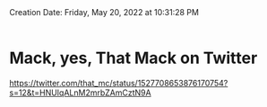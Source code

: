 <div></b>Creation Date:</b> Friday, May 20, 2022 at 10:31:28 PM<br></div><div><br></div><div><h1>Mack, yes, That Mack on Twitter</h1></div>
<div><a href=https://twitter.com/that_mc/status/1527708653876170754?s=12&t=HNUIqALnM2mrbZAmCztN9A>https://twitter.com/that_mc/status/1527708653876170754?s=12&t=HNUIqALnM2mrbZAmCztN9A</a><br></div>

